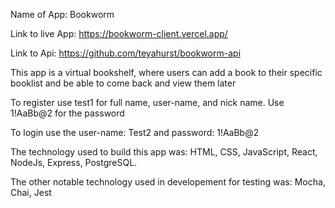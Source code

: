 Name of App: 
    Bookworm 

Link to live App: 
    https://bookworm-client.vercel.app/

Link to Api: 
    https://github.com/teyahurst/bookworm-api

This app is a virtual bookshelf, where users can add a book to their specific booklist and be able to come back and view them later

To register use test1 for full name, user-name, and nick name. Use 1!AaBb@2 for the password

To login use the user-name: Test2 and password: 1!AaBb@2 

The technology used to build this app was: 
    HTML, CSS, JavaScript, React, NodeJs, Express, PostgreSQL. 

The other notable technology used in developement for testing was: 
    Mocha, Chai, Jest